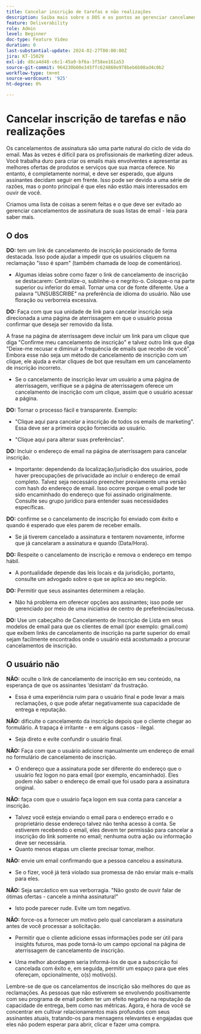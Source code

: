 ```yaml
---
title: Cancelar inscrição de tarefas e não realizações
description: Saiba mais sobre o DOS e os pontos ao gerenciar cancelamentos de assinatura.
feature: Deliverability
role: Admin
level: Beginner
doc-type: Feature Video
duration: 0
last-substantial-update: 2024-02-27T00:00:00Z
jira: KT-15029
exl-id: d8ca4d48-c6c1-45a9-bf6a-3f58ee161a53
source-git-commit: 964230b60e345ffc624860e978beb6b08ad4c0b2
workflow-type: tm+mt
source-wordcount: '925'
ht-degree: 0%

---
```


# Cancelar inscrição de tarefas e não realizações

Os cancelamentos de assinatura são uma parte natural do ciclo de vida do email. Mas às vezes é difícil para os profissionais de marketing dizer adeus. Você trabalha duro para criar os emails mais envolventes e apresentar as melhores ofertas de produtos e serviços que sua marca oferece. No entanto, é completamente normal, e deve ser esperado, que alguns assinantes decidam seguir em frente. Isso pode ser devido a uma série de razões, mas o ponto principal é que eles não estão mais interessados em ouvir de você.

Criamos uma lista de coisas a serem feitas e o que deve ser evitado ao gerenciar cancelamentos de assinatura de suas listas de email - leia para saber mais.

## O dos

**DO:** tem um link de cancelamento de inscrição posicionado de forma destacada. Isso pode ajudar a impedir que os usuários cliquem na reclamação &quot;isso é spam&quot; (também chamada de loop de comentários).

+ Algumas ideias sobre como fazer o link de cancelamento de inscrição se destacarem: Centralize-o, sublinhe-o e negrito-o. Coloque-o na parte superior ou inferior do email. Tornar uma cor de fonte diferente. Use a palavra &quot;UNSUBSCRIBE&quot; na preferência de idioma do usuário. Não use floração ou verborreia excessiva.

**DO:** Faça com que sua unidade de link para cancelar inscrição seja direcionada a uma página de aterrissagem em que o usuário possa confirmar que deseja ser removido da lista.

A frase na página de aterrissagem deve incluir um link para um clique que diga &quot;Confirme meu cancelamento de inscrição&quot; e talvez outro link que diga &quot;Deixe-me recusar e diminuir a frequência de emails que recebo de você&quot;. Embora esse não seja um método de cancelamento de inscrição com um clique, ele ajuda a evitar cliques de bot que resultam em um cancelamento de inscrição incorreto.

+ Se o cancelamento de inscrição levar um usuário a uma página de aterrissagem, verifique se a página de aterrissagem oferece um cancelamento de inscrição com um clique, assim que o usuário acessar a página.

**DO:** Tornar o processo fácil e transparente. Exemplo:

+ &quot;Clique aqui para cancelar a inscrição de todos os emails de marketing&quot;. Essa deve ser a primeira opção fornecida ao usuário.

+ &quot;Clique aqui para alterar suas preferências&quot;.

**DO:** Incluir o endereço de email na página de aterrissagem para cancelar inscrição.

+ Importante: dependendo da localização/jurisdição dos usuários, pode haver preocupações de privacidade ao incluir o endereço de email completo. Talvez seja necessário preencher previamente uma versão com hash do endereço de email. Isso ocorre porque o email pode ter sido encaminhado do endereço que foi assinado originalmente. Consulte seu grupo jurídico para entender suas necessidades específicas.

**DO:** confirme se o cancelamento de inscrição foi enviado com êxito e quando é esperado que eles parem de receber emails.

+ Se já tiverem cancelado a assinatura e tentarem novamente, informe que já cancelaram a assinatura e quando (Data/Hora).

**DO:** Respeite o cancelamento de inscrição e remova o endereço em tempo hábil.

+ A pontualidade depende das leis locais e da jurisdição, portanto, consulte um advogado sobre o que se aplica ao seu negócio.

**DO:** Permitir que seus assinantes determinem a relação.

+ Não há problema em oferecer opções aos assinantes; isso pode ser gerenciado por meio de uma iniciativa de centro de preferências/recusa.

**DO:** Use um cabeçalho de Cancelamento de Inscrição de Lista em seus modelos de email para que os clientes de email (por exemplo: gmail.com) que exibem links de cancelamento de inscrição na parte superior do email sejam facilmente encontrados onde o usuário está acostumado a procurar cancelamentos de inscrição.


## O usuário não


**NÃO:** oculte o link de cancelamento de inscrição em seu conteúdo, na esperança de que os assinantes ‘desistam’ da frustração.

+ Essa é uma experiência ruim para o usuário final e pode levar a mais reclamações, o que pode afetar negativamente sua capacidade de entrega e reputação.

**NÃO:** dificulte o cancelamento da inscrição depois que o cliente chegar ao formulário. A trapaça é irritante - e em alguns casos - ilegal.

+ Seja direto e evite confundir o usuário final.

**NÃO:** Faça com que o usuário adicione manualmente um endereço de email no formulário de cancelamento de inscrição.

+ O endereço que a assinatura pode ser diferente do endereço que o usuário fez logon no para email (por exemplo, encaminhado). Eles podem não saber o endereço de email que foi usado para a assinatura original.

**NÃO:** faça com que o usuário faça logon em sua conta para cancelar a inscrição.

+ Talvez você esteja enviando o email para o endereço errado e o proprietário desse endereço talvez não tenha acesso à conta. Se estiverem recebendo o email, eles devem ter permissão para cancelar a inscrição do link somente no email; nenhuma outra ação ou informação deve ser necessária.
+ Quanto menos etapas um cliente precisar tomar, melhor.

**NÃO:** envie um email confirmando que a pessoa cancelou a assinatura.

+ Se o fizer, você já terá violado sua promessa de não enviar mais e-mails para eles.

**NÃO:** Seja sarcástico em sua verborragia. &quot;Não gosto de ouvir falar de ótimas ofertas - cancele a minha assinatura!&quot;

+ Isto pode parecer rude. Evite um tom negativo.

**NÃO:** force-os a fornecer um motivo pelo qual cancelaram a assinatura antes de você processar a solicitação.

+ Permitir que o cliente adicione essas informações pode ser útil para insights futuros, mas pode torná-lo um campo opcional na página de aterrissagem de cancelamento de inscrição.

+ Uma melhor abordagem seria informá-los de que a subscrição foi cancelada com êxito e, em seguida, permitir um espaço para que eles ofereçam, opcionalmente, o(s) motivo(s).

Lembre-se de que os cancelamentos de inscrição são melhores do que as reclamações. As pessoas que não estiverem se envolvendo positivamente com seu programa de email podem ter um efeito negativo na reputação da capacidade de entrega, bem como nas métricas. Agora, é hora de você se concentrar em cultivar relacionamentos mais profundos com seus assinantes atuais, tratando-os para mensagens relevantes e engajadas que eles não podem esperar para abrir, clicar e fazer uma compra.
